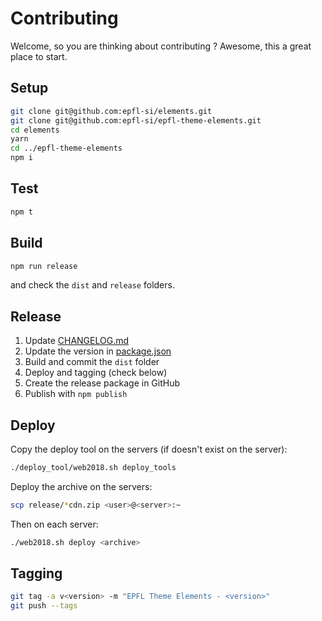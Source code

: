 Contributing
============

Welcome, so you are thinking about contributing ?
Awesome, this a great place to start.

Setup
-----

```bash
git clone git@github.com:epfl-si/elements.git
git clone git@github.com:epfl-si/epfl-theme-elements.git
cd elements
yarn
cd ../epfl-theme-elements
npm i
```

Test
----

```bash
npm t
```

Build
-----

```bash
npm run release
```

and check the `dist` and `release` folders.

Release
-------

  1. Update [CHANGELOG.md](CHANGELOG.md)
  2. Update the version in [package.json](package.json)
  3. Build and commit the `dist` folder
  4. Deploy and tagging (check below)
  5. Create the release package in GitHub
  6. Publish with ``npm publish``

Deploy
------

Copy the deploy tool on the servers (if doesn't exist on the server):
```bash
./deploy_tool/web2018.sh deploy_tools
```

Deploy the archive on the servers:
```bash
scp release/*cdn.zip <user>@<server>:~
```

Then on each server:
```bash
./web2018.sh deploy <archive>
```

Tagging
-------
```bash
git tag -a v<version> -m "EPFL Theme Elements - <version>"
git push --tags
```
